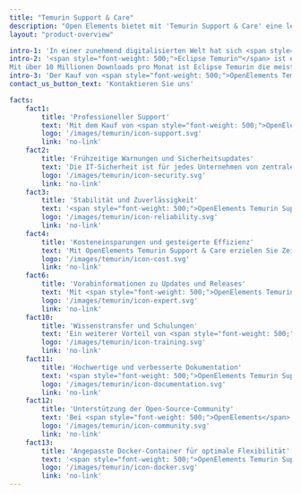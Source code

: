 ```yaml
---
title: "Temurin Support & Care"
description: "Open Elements bietet mit 'Temurin Support & Care' eine leichtgewichtigen Support für die bekannteste Java Distribution."
layout: "product-overview"

intro-1: 'In einer zunehmend digitalisierten Welt hat sich <span style="font-weight: 500;">Java™</span> als eine der populärsten und weitverbreitetsten Programmiersprachen etabliert. Umso wichtiger ist es, auf professionelle Unterstützung zurückgreifen zu können, um bei der Entwicklung und Wartung von Java-Anwendungen auf der sicheren Seite zu sein.'
intro-2: '<span style="font-weight: 500;">Eclipse Temurin™</span> ist eine Java Laufzeitumgebung welche auf dem <span style="font-weight: 500;">OpenJDK™</span> basiert und von der <span style="font-weight: 500;">Eclipse Foundation</span> unter einer Open Source Lizenz vertrieben wird. Eclipse Temurin ist ein zentrales Projekt der <span style="font-weight: 500;">Adoptium™</span> Working Group die hochqualitative Produkte und Technologien für das Java Ökosystem entwickelt und bereitstellt.
Mit über 10 Millionen Downloads pro Monat ist Eclipse Temurin die meistgenutzte Java Laufzeitumgebung der Welt. <span style="font-weight: 500;">OpenElements</span> hat als Mitglied der <span style="font-weight: 500;">Adoptium™</span> Working Group zu diesem Erfolg maßgeblich beigetragten. Unser Gründer <a class="link-purple" href="/about-hendrik">Hendrik Ebbers</a> ist Gründungsmitglied von Adoptium sowie Mitglied des Technical Steering Commitee (TSC) des Vorgängers AdoptOpenJDK.'
intro-3: 'Der Kauf von <span style="font-weight: 500;">OpenElements Temurin Support & Care</span> bietet Ihnen eine Vielzahl von Vorteilen, die die Leistungsfähigkeit und Sicherheit Ihrer Java-Anwendungen erhöhen sowie Ihren Entwicklungsprozess optimieren. Durch die direkte Mitarbeit an <span style="font-weight: 500;">Open Elements</span> hat als Mitglied der <span style="font-weight: 500;">Adoptium™</span> und die außergewöhnliche Vernetzung von <span style="font-weight: 500;">Open Elements</span> hat als Mitglied der <span style="font-weight: 500;">OpenElements</span> durch <a class="link-purple" href="/about">unsere Aktivitäten im Java und Open Source Ökosystem</a> können wir Ihnen Informationen und Einblicke in die aktuelle und Zukünftige Entwicklung in der Eclipse Adoptium WorkingGroup sowie dem OpenJDK.'
contact_us_button_text: 'Kontaktieren Sie uns'

facts:
    fact1:
        title: 'Professioneller Support'
        text: 'Mit dem Kauf von <span style="font-weight: 500;">OpenElements Temurin Support & Care</span> erhalten Sie Zugang zu einem Team von Experten, die sich auf Java, OpenJDK und die Temurin-Distribution spezialisiert haben. Sie profitieren von schneller, zuverlässiger und persönlicher Unterstützung bei technischen Problemen, Fragen zur Implementierung oder sonstigen Herausforderungen.'
        logo: '/images/temurin/icon-support.svg'
        link: 'no-link'
    fact2:
        title: 'Frühzeitige Warnungen und Sicherheitsupdates'
        text: 'Die IT-Sicherheit ist für jedes Unternehmen von zentraler Bedeutung. <span style="font-weight: 500;">OpenElements Temurin Support & Care</span> gewährleistet, dass Sie umgehend über sicherheitsrelevante Updates und Patches informiert werden und diese zeitnah installieren können. Somit reduzieren Sie das Risiko von Sicherheitslücken und schützen Ihre proaktiv Anwendungen vor potenziellen Bedrohungen.'
        logo: '/images/temurin/icon-security.svg'
        link: 'no-link'
    fact3:
        title: 'Stabilität und Zuverlässigkeit'
        text: '<span style="font-weight: 500;">OpenElements Temurin Support & Care</span> stellt sicher, dass Ihre Java-Anwendungen auf einer stabilen und zuverlässigen Plattform laufen. Durch den kontinuierlichen Support erhalten Sie Updates und Fehlerbehebungen, die die Performance Ihrer Anwendungen verbessern und potenzielle Probleme frühzeitig erkennen und beheben.'
        logo: '/images/temurin/icon-reliability.svg'
        link: 'no-link'
    fact4:
        title: 'Kosteneinsparungen und gesteigerte Effizienz'
        text: 'Mit OpenElements Temurin Support & Care erzielen Sie Zeitersparnis sowie langfristige Kosteneinsparungen. Durch die kontinuierliche Verbesserung und Wartung Ihrer Anwendungen auf Basis von Eclipse Adoptium Produkten verringern Sie das Risiko von Sicherheitslücken, minimieren Systemausfälle und beschleunigen Ihre Entwicklungsprozesse während Sie gleichzeitig die Effizienz und Produktivität Ihres Teams steigern'
        logo: '/images/temurin/icon-cost.svg'
        link: 'no-link'
    fact6:
        title: 'Vorabinformationen zu Updates und Releases'
        text: 'Mit <span style="font-weight: 500;">OpenElements Temurin Support & Care</span> erhalten Sie frühzeitigen Zugang zu Informationen über bevorstehende Updates und Releases. Dadurch können Sie besser planen und sicherstellen, dass Ihre Systeme stets auf dem neuesten Stand sind, was die Leistung und Sicherheit Ihrer Java-Anwendungen verbessert.'
        logo: '/images/temurin/icon-expert.svg'
        link: 'no-link'
    fact10:
        title: 'Wissenstransfer und Schulungen'
        text: 'Ein weiterer Vorteil von <span style="font-weight: 500;">OpenElements Temurin Support & Care</span> ist der Zugang zu wichtigen KnowHow und Fachwissen zu Eclipse Adoptium und dem OpenJDK. Sie erhalten die Möglichkeit, Ihr Entwicklerteam in den neuesten Java-Technologien und -Tools effizient fortzubilden und alle informationen über die aktuellen Entwicklungen im Java Ökosystem direkt aus erster Hand zu erhalten.'
        logo: '/images/temurin/icon-training.svg'
        link: 'no-link'
    fact11:
        title: 'Hochwertige und verbesserte Dokumentation'
        text: '<span style="font-weight: 500;">OpenElements Temurin Support & Care</span> bietet Ihnen nicht nur direkten Zugang zu erfahrenen Java-Experten, sondern liefert auch eine verbesserte und umfassende Dokumentation aller Eclipse Adoptium Projekte in deutscher und englischer Sprache. Diese Dokumentation wird basierend auf den Bedürfnissen unserer Kunden zugeschnitten und hilft Ihnen dabei, das volle Potenzial von Temurin auszuschöpfen.'
        logo: '/images/temurin/icon-documentation.svg'
        link: 'no-link'
    fact12:
        title: 'Unterstützung der Open-Source-Community'
        text: 'Bei <span style="font-weight: 500;">OpenElements</span> sind wir stolz darauf, nicht nur erstklassigen Support für Eclipse Temurin anzubieten, sondern auch aktiv zur Weiterentwicklung von Temurin und anderen Projekten der Adoptium Working Group beizutragen. Wir glauben, dass der Erfolg von Open-Source-Projekten wie Temurin auf der Zusammenarbeit und dem Engagement der gesamten Community basiert. Deshalb investieren wir einen Teil des Gewinns aus unserem Temurin Care & Support direkt in die Open-Source-Community.'
        logo: '/images/temurin/icon-community.svg'
        link: 'no-link'
    fact13:
        title: 'Angepasste Docker-Container für optimale Flexibilität'
        text: '<span style="font-weight: 500;">OpenElements Temurin Support & Care</span> bieten wir auch angepasste Docker-Container an, die perfekt auf die Bedürfnisse unserer Kunden zugeschnitten sind. Sie enthalten die neuesten Versionen von Temurin und können auch weitere Java-Tools wie Maven enthalten. Wir sorgen für regelmäßige Aktualisierungen und Wartung, damit unsere Kunden stets auf dem neuesten Stand sind und ihre Java-Anwendungen in der Cloud oder in lokalen Umgebungen flexibel und effizient bereitstellen können.'
        logo: '/images/temurin/icon-docker.svg'
        link: 'no-link'
---
```

